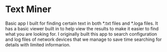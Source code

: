 <h1>Text Miner</h1> 
Basic app I built for finding certain text in both *.txt files and *.loga files. It has a basic viewer built in to help view the results to make it easier to find what you are looking for. I originally built this app to search configuration and log files of network devices that we manage to save time searching for details with limited informarion. 
